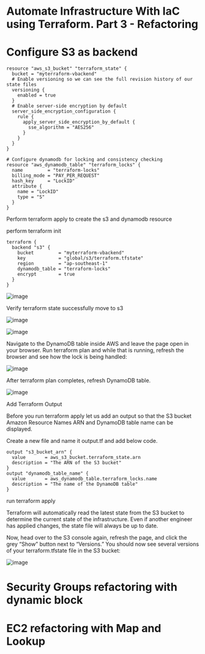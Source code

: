 # Automate Infrastructure With IaC using Terraform. Part 3 - Refactoring

# Configure S3 as backend
    
    resource "aws_s3_bucket" "terraform_state" {
      bucket = "myterraform-vbackend"
      # Enable versioning so we can see the full revision history of our state files
      versioning {
        enabled = true
      }
      # Enable server-side encryption by default
      server_side_encryption_configuration {
        rule {
          apply_server_side_encryption_by_default {
            sse_algorithm = "AES256"
          }
        }
      }
    }
    
    # Configure dynamodb for locking and consistency checking
    resource "aws_dynamodb_table" "terraform_locks" {
      name         = "terraform-locks"
      billing_mode = "PAY_PER_REQUEST"
      hash_key     = "LockID"
      attribute {
        name = "LockID"
        type = "S"
      }
    }

Perform terraform apply to create the s3 and dynamodb resource

perform terraform init
    
    terraform {
      backend "s3" {
        bucket         = "myterraform-vbackend"
        key            = "global/s3/terraform.tfstate"
        region         = "ap-southeast-1"
        dynamodb_table = "terraform-locks"
        encrypt        = true
      }
    }
 
![image](https://user-images.githubusercontent.com/49937302/126870916-92a262e2-5b41-43c9-95f2-9c3c447e3bd2.png)

Verify terraform state successfully move to s3

![image](https://user-images.githubusercontent.com/49937302/126871002-fb7a76f3-d557-4852-b39f-ce53d4b83ca1.png)

![image](https://user-images.githubusercontent.com/49937302/126871030-679827c6-7ca0-4615-88a0-25b3dcccaf5b.png)

Navigate to the DynamoDB table inside AWS and leave the page open in your browser. Run terraform plan and while that is running, refresh the browser and see how the lock is being handled:

![image](https://user-images.githubusercontent.com/49937302/126871109-23b0db1f-e7c4-4787-b438-f73e8cabcaa0.png)

After terraform plan completes, refresh DynamoDB table.

![image](https://user-images.githubusercontent.com/49937302/126871030-679827c6-7ca0-4615-88a0-25b3dcccaf5b.png)

Add Terraform Output

Before you run terraform apply let us add an output so that the S3 bucket Amazon Resource Names ARN and DynamoDB table name can be displayed.

Create a new file and name it output.tf and add below code.

    output "s3_bucket_arn" {
      value       = aws_s3_bucket.terraform_state.arn
      description = "The ARN of the S3 bucket"
    }
    output "dynamodb_table_name" {
      value       = aws_dynamodb_table.terraform_locks.name
      description = "The name of the DynamoDB table"
    }

run terraform apply

Terraform will automatically read the latest state from the S3 bucket to determine the current state of the infrastructure. Even if another engineer has applied changes, the state file will always be up to date.

Now, head over to the S3 console again, refresh the page, and click the grey “Show” button next to “Versions.” You should now see several versions of your terraform.tfstate file in the S3 bucket:

![image](https://user-images.githubusercontent.com/49937302/126871353-8b264a34-5842-470f-9fbb-08f6b35d3877.png)

# Security Groups refactoring with dynamic block

# EC2 refactoring with Map and Lookup



